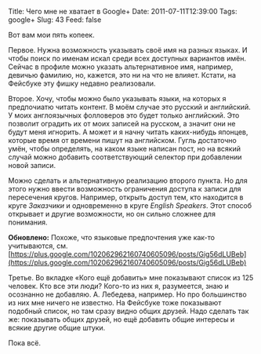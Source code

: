 Title: Чего мне не хватает в Google+
Date: 2011-07-11T12:39:00
Tags: google+
Slug: 43
Feed: false

Вот вам мои пять копеек.

Первое. Нужна возможность указывать своё имя на разных языках. И чтобы поиск по именам искал среди всех доступных вариантов имён. Сейчас в профиле можно указать альтернативное имя, например, девичью фамилию, но, кажется, это ни на что не влияет. Кстати, на Фейсбуке эту фишку недавно реализовали.

Второе. Хочу, чтобы можно было указывать языки, на которых я предпочиатю читать контент. В моём случае это русский и английский. У моих англоязычных фолловеров это будет только английский. Это позволит оградить их от моих записей на русском, а значит они не будут меня игнорить. А может и я начну читать каких-нибудь японцев, которые время от времени пишут на английском. Гугль достаточно умён, чтобы определять, на каком языке написан пост, но на всякий случай можно добавить соответствующий селектор при добавлении новой записи.

Можно сделать и альтернативную реализацию второго пункта. Но для этого нужно ввести возможность ограничения доступа к записи для пересечения кругов. Например, открыть доступ тем, кто находится в круге _Заказчики_ и одновременно в круге _English Speakers_. Этот способ открывает и другие возможности, но он сильно сложнее для понимания.

**Обновлено:** Похоже, что языковые предпочтения уже как-то учитываются, см. [https://plus.google.com/102062962160740605096/posts/Gig56dLUBeb](https://plus.google.com/102062962160740605096/posts/Gig56dLUBeb)

Третье. Во вкладке «Кого ещё добавить» мне показывают список из 125 человек. Кто все эти люди? Кого-то из них я, разумеется, знаю и осознанно не добавляю. А. Лебедева, например. Но про большинство из них мне ничего не известно. На Фейсбуке тоже показывают подобный список, но там сразу видно общих друзей. Надо сделать так же: показывать общих друзей, но ещё добавить общие интересы и всякие другие общие штуки.

Пока всё.


